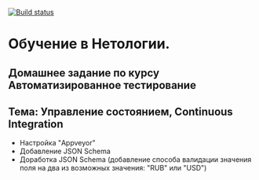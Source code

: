 [![Build status](https://ci.appveyor.com/api/projects/status/j8tuhohrua3um04d?svg=true)](https://ci.appveyor.com/project/IrinaVasilenko88/ci)


# Обучение в Нетологии.

## Домашнее задание по курсу Автоматизированное тестирование

## Тема: Управление состоянием, Continuous Integration

- Настройка "Appveyor"
- Добавление JSON Schema
- Доработка JSON Schema (добавление способа валидации значения поля на два из возможных значения: "RUB" или "USD")
